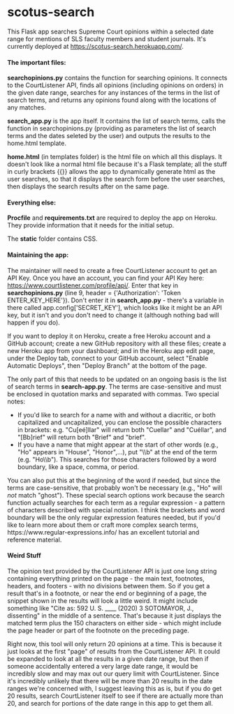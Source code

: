 # scotus-search

This Flask app searches Supreme Court opinions within a selected date range for mentions of SLS faculty members and student journals. It's currently deployed at https://scotus-search.herokuapp.com/. 

<h4>The important files:</h4>

<b>searchopinions.py</b> contains the function for searching opinions. It connects to the CourtListener API, finds all opinions (including opinions on orders) in the given date range, searches for any instances of the terms in the list of search terms, and returns any opinions found along with the locations of any matches. 

<b>search_app.py</b> is the app itself. It contains the list of search terms, calls the function in searchopinions.py (providing as parameters the list of search terms and the dates seleted by the user) and outputs the results to the home.html template.

<b>home.html</b> (in templates folder) is the html file on which all this displays. It doesn't look like a normal html file because it's a Flask template; all the stuff in curly brackets {{}} allows the app to dynamically generate html as the user searches, so that it displays the search form before the user searches, then displays the search results after on the same page. 

<h4>Everything else:</h4> 
<b>Procfile</b> and <b>requirements.txt</b> are required to deploy the app on Heroku. They provide information that it needs for the initial setup. 

The <b>static</b> folder contains CSS.

<h4>Maintaining the app:</h4>

The maintainer will need to create a free CourtListener account to get an API Key. Once you have an account, you can find your API Key here: https://www.courtlistener.com/profile/api/. Enter that key in <b>searchopinions.py</b> (line 9, header = {'Authorization': 'Token ENTER_KEY_HERE'}). Don't enter it in <b>search_app.py</b> - there's a variable in there called app.config['SECRET_KEY'], which looks like it might be an API key, but it isn't and you don't need to change it (although nothing bad will happen if you do). 

If you want to deploy it on Heroku, create a free Heroku account and a GitHub account; create a new GitHub repository with all these files; create a new Heroku app from your dashboard; and in the Heroku app edit page, under the Deploy tab, connect to your GitHub account, select "Enable Automatic Deploys", then "Deploy Branch" at the bottom of the page. 

The only part of this that needs to be updated on an ongoing basis is the list of search terms in <b>search-app.py</b>. The terms are case-sensitive and must be enclosed in quotation marks and separated with commas. Two special notes:
<ul><li>If you'd like to search for a name with and without a diacritic, or both capitalized and uncapitalized, you can enclose the possible characters in brackets: e.g. "Cu[eé]llar" will return both "Cuellar" and "Cuéllar", and "[Bb]rief" will return both "Brief" and "brief".</li>
<li>If you have a name that might appear at the start of other words (e.g., "Ho" appears in "House", "Honor",...), put "\\b" at the end of the term (e.g. "Ho\\b"). This searches for those characters followed by a word boundary, like a space, comma, or period.</li></ul> You can also put this at the beginning of the word if needed, but since the terms are case-sensitive, that probably won't be necessary (e.g., "Ho" will <i>not</i> match "ghost").
These special search options work because the search function actually searches for each term as a regular expression - a pattern of characters described with special notation. I think the brackets and word boundary will be the only regular expression features needed, but if you'd like to learn more about them or craft more complex search terms, https://www.regular-expressions.info/ has an excellent tutorial and reference material. 

<h4>Weird Stuff</h4>
<p>The opinion text provided by the CourtListener API is just one long string containing everything printed on the page - the main text, footnotes, headers, and footers - with no divisions between them. So if you get a result that's in a footnote, or near the end or beginning of a page, the snippet shown in the results will look a little weird. It might include something like "Cite as: 592 U. S. ____ (2020) 3 SOTOMAYOR, J., dissenting" in the middle of a sentence. That's because it just displays the matched term plus the 150 characters on either side - which might include the page header or part of the footnote on the preceding page.</p>

<p>Right now, this tool will only return 20 opinions at a time. This is because it just looks at the first "page" of results from the CourtListener API. It could be expanded to look at all the results in a given date range, but then if someone accidentally entered a very large date range, it would be incredibly slow and may max out our query limit with CourtListener. Since it's incredibly unlikely that there will be more than 20 results in the date ranges we're concerned with, I suggest leaving this as is, but if you do get 20 results, search CourtListener itself to see if there are actually more than 20, and search for portions of the date range in this app to get them all.</p>


